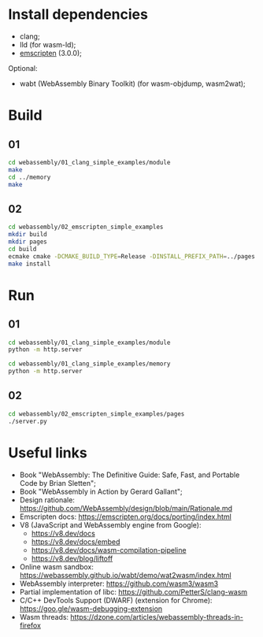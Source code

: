 # Install dependencies

* clang; 
* lld (for wasm-ld);
* [emscripten](https://emscripten.org/docs/getting_started/downloads.html#installation-instructions-using-the-emsdk-recommended) (3.0.0);

Optional:
* wabt (WebAssembly Binary Toolkit) (for wasm-objdump, wasm2wat);

# Build

## 01
```sh
cd webassembly/01_clang_simple_examples/module
make
cd ../memory
make
```

## 02
```sh
cd webassembly/02_emscripten_simple_examples
mkdir build
mkdir pages
cd build
ecmake cmake -DCMAKE_BUILD_TYPE=Release -DINSTALL_PREFIX_PATH=../pages ..
make install
```

# Run

## 01
```sh
cd webassembly/01_clang_simple_examples/module
python -m http.server
```

```sh
cd webassembly/01_clang_simple_examples/memory
python -m http.server
```

## 02

```sh
cd webassembly/02_emscripten_simple_examples/pages
./server.py
```

# Useful links

* Book "WebAssembly: The Definitive Guide: Safe, Fast, and Portable Code by Brian Sletten";
* Book "WebAssembly in Action by Gerard Gallant";
* Design rationale: https://github.com/WebAssembly/design/blob/main/Rationale.md
* Emscripten docs: https://emscripten.org/docs/porting/index.html
* V8 (JavaScript and WebAssembly engine from Google): 
    - https://v8.dev/docs
    - https://v8.dev/docs/embed
    - https://v8.dev/docs/wasm-compilation-pipeline
    - https://v8.dev/blog/liftoff
* Online wasm sandbox: https://webassembly.github.io/wabt/demo/wat2wasm/index.html
* WebAssembly interpreter: https://github.com/wasm3/wasm3
* Partial implementation of libc: https://github.com/PetterS/clang-wasm
* C/C++ DevTools Support (DWARF) (extension for Chrome): https://goo.gle/wasm-debugging-extension
* Wasm threads: https://dzone.com/articles/webassembly-threads-in-firefox